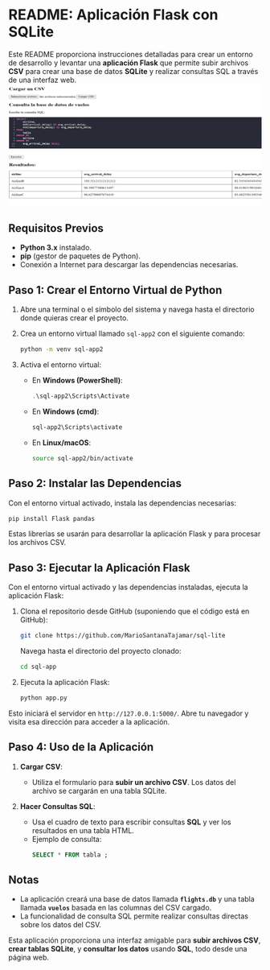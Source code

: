 # README: Aplicación Flask con SQLite

Este README proporciona instrucciones detalladas para crear un entorno de desarrollo y levantar una **aplicación Flask** que permite subir archivos **CSV** para crear una base de datos **SQLite** y realizar consultas SQL a través de una interfaz web.
![alt text]({42B00AC1-021F-4D5F-9CB0-CBB6276073F1}.png)
## Requisitos Previos
- **Python 3.x** instalado.
- **pip** (gestor de paquetes de Python).
- Conexión a Internet para descargar las dependencias necesarias.

## Paso 1: Crear el Entorno Virtual de Python
1. Abre una terminal o el símbolo del sistema y navega hasta el directorio donde quieras crear el proyecto.
2. Crea un entorno virtual llamado `sql-app2` con el siguiente comando:
   ```bash
   python -m venv sql-app2
   ```

3. Activa el entorno virtual:
   - En **Windows (PowerShell)**:
     ```powershell
     .\sql-app2\Scripts\Activate
     ```
   - En **Windows (cmd)**:
     ```cmd
     sql-app2\Scripts\activate
     ```
   - En **Linux/macOS**:
     ```bash
     source sql-app2/bin/activate
     ```

## Paso 2: Instalar las Dependencias
Con el entorno virtual activado, instala las dependencias necesarias:
```bash
pip install Flask pandas
```

Estas librerías se usarán para desarrollar la aplicación Flask y para procesar los archivos CSV.

## Paso 3: Ejecutar la Aplicación Flask
Con el entorno virtual activado y las dependencias instaladas, ejecuta la aplicación Flask:

1. Clona el repositorio desde GitHub (suponiendo que el código está en GitHub):
   ```bash
   git clone https://github.com/MarioSantanaTajamar/sql-lite
   ```
   Navega hasta el directorio del proyecto clonado:
   ```bash
   cd sql-app
   ```

2. Ejecuta la aplicación Flask:
   ```bash
   python app.py
   ```

Esto iniciará el servidor en `http://127.0.0.1:5000/`. Abre tu navegador y visita esa dirección para acceder a la aplicación.

## Paso 4: Uso de la Aplicación
1. **Cargar CSV**:
   - Utiliza el formulario para **subir un archivo CSV**. Los datos del archivo se cargarán en una tabla SQLite.
  
2. **Hacer Consultas SQL**:
   - Usa el cuadro de texto para escribir consultas **SQL** y ver los resultados en una tabla HTML.
   - Ejemplo de consulta:
     ```sql
     SELECT * FROM tabla ;
     ```

## Notas
- La aplicación creará una base de datos llamada **`flights.db`** y una tabla llamada **`vuelos`** basada en las columnas del CSV cargado.
- La funcionalidad de consulta SQL permite realizar consultas directas sobre los datos del CSV.

Esta aplicación proporciona una interfaz amigable para **subir archivos CSV**, **crear tablas SQLite**, y **consultar los datos** usando **SQL**, todo desde una página web.

